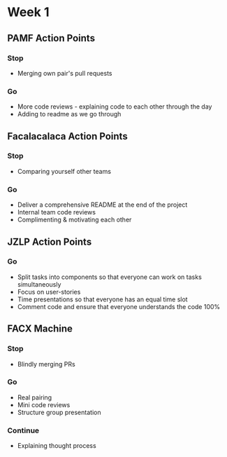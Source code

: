# Week 1

## PAMF Action Points

### Stop
+ Merging own pair's pull requests

### Go
+ More code reviews - explaining code to each other through the day
+ Adding to readme as we go through

## Facalacalaca Action Points

### Stop
+ Comparing yourself other teams

### Go
+ Deliver a comprehensive README at the end of the project
+ Internal team code reviews
+ Complimenting & motivating each other

## JZLP Action Points

### Go
+ Split tasks into components so that everyone can work on tasks simultaneously
+ Focus on user-stories
+ Time presentations so that everyone has an equal time slot
+ Comment code and ensure that everyone understands the code 100%

## FACX Machine

### Stop
+ Blindly merging PRs

### Go
+ Real pairing
+ Mini code reviews
+ Structure group presentation

### Continue
+ Explaining thought process
